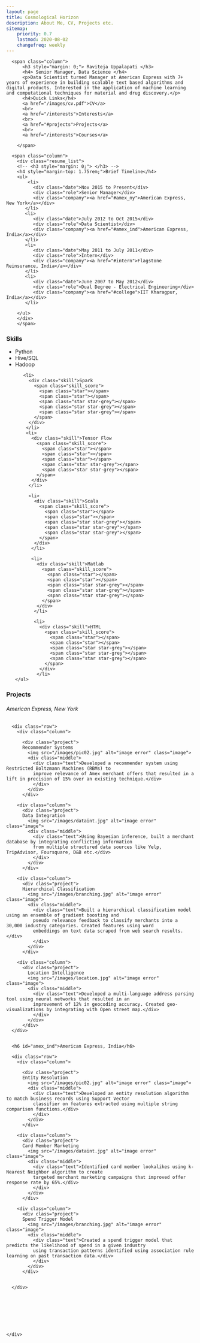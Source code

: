 ```yaml
---
layout: page
title: Cosmological Horizon
description: About Me, CV, Projects etc.
sitemap:
    priority: 0.7
    lastmod: 2020-08-02
    changefreq: weekly
---
```


<div id="profile" class="box">
<!-- <h3 style="margin: 0;"> Raviteja Uppalapati </h3>
<h4> Senior Manager, Data Science </h4> -->
<div class="post">
  <div class="row">

      <span class="column">
          <h3 style="margin: 0;"> Raviteja Uppalapati </h3>
          <h4> Senior Manager, Data Science </h4>
          <p>Data Scientist turned Manager at American Express with 7+ years of experience in building scalable text based algorithms and digital products. Interested in the application of machine learning and computational techniques for material and drug discovery.</p>
          <h4>Quick Links</h4>
          <a href="/images/cv.pdf">CV</a>
          <br>
          <a href="/interests">Interests</a>
          <br>
          <a href="#projects">Projects</a>
          <br>
          <a href="/interests">Courses</a>

        </span>

      <span class="column">
        <div class="resume_list">
        <!-- <h3 style="margin: 0;"> </h3> -->
        <h4 style="margin-top: 1.75rem;">Brief Timeline</h4>
        <ul>
        	<li>
              <div class="date">Nov 2015 to Present</div>
              <div class="role">Senior Manager</div>
              <div class="company"><a href="#amex_ny">American Express, New York</a></div>
           </li>
           <li>
              <div class="date">July 2012 to Oct 2015</div>
              <div class="role">Data Scientist</div>
              <div class="company"><a href="#amex_ind">American Express, India</a></div>
           </li>
           <li>
              <div class="date">May 2011 to July 2011</div>
              <div class="role">Intern</div>
              <div class="company"><a href="#intern">Flagstone Reinsurance, India</a></div>
           </li>
           <li>
              <div class="date">June 2007 to May 2012</div>
              <div class="role">Dual Degree - Electrical Engineering</div>
              <div class="company"><a href="#college">IIT Kharagpur, India</a></div>
           </li>

        </ul>
        </div>
        </span>
  </div>

</div>
</div>



<div id="skills" class="box">
  <h3>Skills</h3>
  <div class="cards">
    <ul>
      <li>
          <div class="skill">
            <span class="skill_name">Python</span>
            <span class="skill_score">
              <span class="star"></span>
              <span class="star"></span>
              <span class="star"></span>
              <span class="star"></span>
              <span class="star star-grey"></span>
            </span>
          </div>
      </li>
      <li>
      <div class="skill">Hive/SQL
        <span class="skill_score">
          <span class="star"></span>
          <span class="star"></span>
          <span class="star"></span>
          <span class="star"></span>
          <span class="star star-grey"></span>
        </span>
      </div>
      </li>
      <li>
        <div class="skill">Hadoop
          <span class="skill_score">
            <span class="star"></span>
            <span class="star"></span>
            <span class="star"></span>
            <span class="star star-grey"></span>
            <span class="star star-grey"></span>
          </span>
        </div>
       </li>

       <li>
         <div class="skill">Spark
           <span class="skill_score">
             <span class="star"></span>
             <span class="star"></span>
             <span class="star star-grey"></span>
             <span class="star star-grey"></span>
             <span class="star star-grey"></span>
           </span>
         </div>
        </li>
        <li>
          <div class="skill">Tensor Flow
            <span class="skill_score">
              <span class="star"></span>
              <span class="star"></span>
              <span class="star"></span>
              <span class="star star-grey"></span>
              <span class="star star-grey"></span>
            </span>
          </div>
         </li>

         <li>
           <div class="skill">Scala
             <span class="skill_score">
               <span class="star"></span>
               <span class="star"></span>
               <span class="star star-grey"></span>
               <span class="star star-grey"></span>
               <span class="star star-grey"></span>
             </span>
           </div>
          </li>

          <li>
            <div class="skill">Matlab
              <span class="skill_score">
                <span class="star"></span>
                <span class="star"></span>
                <span class="star star-grey"></span>
                <span class="star star-grey"></span>
                <span class="star star-grey"></span>
              </span>
            </div>
           </li>

           <li>
             <div class="skill">HTML
               <span class="skill_score">
                 <span class="star"></span>
                 <span class="star"></span>
                 <span class="star star-grey"></span>
                 <span class="star star-grey"></span>
                 <span class="star star-grey"></span>
               </span>
             </div>
            </li>
    </ul>
  </div>
</div>


<div id="projects" class="box">
  <div class="post">
    <h3>Projects</h3>
      <h6 id="amex_ny">American Express, New York</h6>

      <div class="row">
        <div class="column">

          <div class="project">
          Recommender Systems
            <img src="/images/pic02.jpg" alt="image error" class="image">
            <div class="middle">
              <div class="text">Developed a recommender system using Restricted Boltzmann Machines (RBMs) to
              improve relevance of Amex merchant offers that resulted in a lift in precision of 15% over an existing technique.</div>
              </div>
            </div>
          </div>

        <div class="column">
          <div class="project">
          Data Integration
            <img src="/images/dataint.jpg" alt="image error" class="image">
            <div class="middle">
              <div class="text">Using Bayesian inference, built a merchant database by integrating conflicting information
              from multiple structured data sources like Yelp, TripAdvisor, Foursquare, D&B etc.</div>
              </div>
            </div>
          </div>

        <div class="column">
          <div class="project">
          Hierarchical Classification
            <img src="/images/branching.jpg" alt="image error" class="image">
            <div class="middle">
              <div class="text">Built a hierarchical classification model using an ensemble of gradient boosting and
              pseudo relevance feedback to classify merchants into a 30,000 industry categories. Created features using word
              embeddings on text data scraped from web search results.</div>
              </div>
            </div>
          </div>

        <div class="column">
          <div class="project">
            Location Intelligence
            <img src="/images/location.jpg" alt="image error" class="image">
            <div class="middle">
              <div class="text">Developed a multi-language address parsing tool using neural networks that resulted in an
              improvement of 12% in geocoding accuracy. Created geo-visualizations by integrating with Open street map.</div>
              </div>
            </div>
          </div>
      </div>


      <h6 id="amex_ind">American Express, India</h6>

      <div class="row">
        <div class="column">

          <div class="project">
          Entity Resolution
            <img src="/images/pic02.jpg" alt="image error" class="image">
            <div class="middle">
              <div class="text">Developed an entity resolution algorithm to match business records using Support Vector
              classifier on features extracted using multiple string comparison functions.</div>
              </div>
            </div>
          </div>

        <div class="column">
          <div class="project">
          Card Member Marketing
            <img src="/images/dataint.jpg" alt="image error" class="image">
            <div class="middle">
              <div class="text">Identified card member lookalikes using k-Nearest Neighbor algorithm to create
              targeted merchant marketing campaigns that improved offer response rate by 65%.</div>
              </div>
            </div>
          </div>

        <div class="column">
          <div class="project">
          Spend Trigger Model
            <img src="/images/branching.jpg" alt="image error" class="image">
            <div class="middle">
              <div class="text">Created a spend trigger model that predicts the likelihood of spend in a given industry
              using transaction patterns identified using association rule learning on past transaction data.</div>
              </div>
            </div>
          </div>


      </div>








    </div>
  </div>
